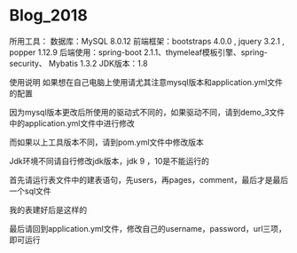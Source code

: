 # Blog_2018
所用工具：
数据库：MySQL 8.0.12
前端框架：bootstraps 4.0.0 , jquery 3.2.1 , popper 1.12.9
后端使用：spring-boot 2.1.1、thymeleaf模板引擎、spring-security、
Mybatis 1.3.2
JDK版本：1.8 


使用说明
如果想在自己电脑上使用请尤其注意mysql版本和application.yml文件的配置

因为mysql版本更改后所使用的驱动式不同的，如果驱动不同，请到demo_3文件中的application.yml文件中进行修改

而如果以上工具版本不同，请到pom.yml文件中修改版本

Jdk环境不同请自行修改jdk版本，jdk 9 ，10是不能运行的

首先请运行表文件中的建表语句，先users，再pages，comment，最后才是最后一个sql文件

 
我的表建好后是这样的

最后请回到application.yml文件，修改自己的username，password，url三项，即可运行
 
